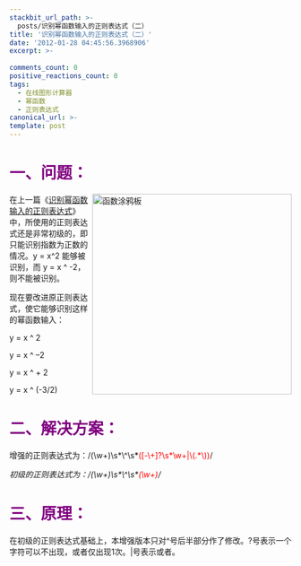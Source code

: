 ```yaml
---
stackbit_url_path: >-
  posts/识别幂函数输入的正则表达式（二）
title: '识别幂函数输入的正则表达式（二）'
date: '2012-01-28 04:45:56.3968906'
excerpt: >-
  
comments_count: 0
positive_reactions_count: 0
tags: 
  - 在线图形计算器
  - 幂函数
  - 正则表达式
canonical_url: >-
template: post
---
```

<h1><font color="#800080">一、问题：</font></h1>  <p><a title="函数涂鸦板 - 在线图形计算器" href="http://www.zizhujy.com/FunctionGraffiti" target="_blank"><img style="border-right-width: 0px; display: inline; border-top-width: 0px; border-bottom-width: 0px; margin-left: 0px; border-left-width: 0px; margin-right: 0px" border="0" alt="函数涂鸦板" align="right" src="http://www.zizhujy.com/Content/Images/FunctionGraffiti.png" width="356" height="358" /></a>在上一篇《<a href="http://www.zizhujy.com/blog/post/2012/01/28/%E8%AF%86%E5%88%AB%E5%B9%82%E5%87%BD%E6%95%B0%E8%BE%93%E5%85%A5%E7%9A%84%E6%AD%A3%E5%88%99%E8%A1%A8%E8%BE%BE%E5%BC%8F.aspx">识别幂函数输入的正则表达式</a>》中，所使用的正则表达式还是非常初级的，即只能识别指数为正数的情况。y = x^2 能够被识别，而 y = x ^ -2，则不能被识别。</p>  <p>现在要改进原正则表达式，使它能够识别这样的幂函数输入：</p>  <p>y = x ^ 2 </p>  <p>y = x ^ –2</p>  <p>y = x ^ + 2</p>  <p>y = x ^ (-3/2)</p>  <h1><font color="#800080">二、解决方案：</font></h1>  <p>增强的正则表达式为：/(\w+)\s*\^\s<font color="#ff0000"><font color="#000000">*</font>([-\+]?\s*\w+|\(.*\))</font>/</p>  <p><em>初级的正则表达式为：/(\w+)\s*\^\s*<font color="#ff0000">(\w+)</font>/</em></p>  <h1><font color="#800080">三、原理：</font></h1>  <p>在初级的正则表达式基础上，本增强版本只对^号后半部分作了修改。?号表示一个字符可以不出现，或者仅出现1次。|号表示或者。</p>